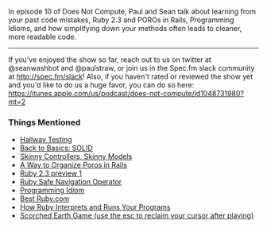 In episode 10 of Does Not Compute, Paul and Sean talk about learning from your past code mistakes, Ruby 2.3 and POROs in Rails, Programming Idioms, and how simplifying down your methods often leads to cleaner, more readable code.

---

If you've enjoyed the show so far, reach out to us on twitter at @seanwashbot and @paulstraw, or join us in the Spec.fm slack community at http://spec.fm/slack! Also, if you haven't rated or reviewed the show yet and you'd like to do us a huge favor, you can do so here: https://itunes.apple.com/us/podcast/does-not-compute/id1048731980?mt=2

### Things Mentioned

* [Hallway Testing](https://en.wikipedia.org/wiki/Usability_testing#Hallway_testing)
* [Back to Basics: SOLID](https://robots.thoughtbot.com/back-to-basics-solid)
* [Skinny Controllers, Skinny Models](https://robots.thoughtbot.com/skinny-controllers-skinny-models)
* [A Way to Organize Poros in Rails](http://vrybas.github.io/blog/2014/08/15/a-way-to-organize-poros-in-rails/)
* [Ruby 2.3 preview 1](https://www.ruby-lang.org/en/news/2015/11/11/ruby-2-3-0-preview1-released/)
* [Ruby Safe Navigation Operator](http://mitrev.net/ruby/2015/11/13/the-operator-in-ruby/)
* [Programming Idiom](https://en.wikipedia.org/wiki/Programming_idiom)
* [Best Ruby.com](http://best-ruby.com/)
* [How Ruby Interprets and Runs Your Programs](http://blog.honeybadger.io/how-ruby-interprets-and-runs-your-programs/)
* [Scorched Earth Game (use the esc to reclaim your cursor after playing)](https://archive.org/details/msdos_Scorched_Earth_1991)
